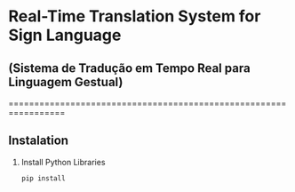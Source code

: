 # Real-Time Translation System for Sign Language

## (Sistema de Tradução em Tempo Real para Linguagem Gestual)

=================================================================

## Instalation

1. Install Python Libraries
   ```
   pip install
   ```
